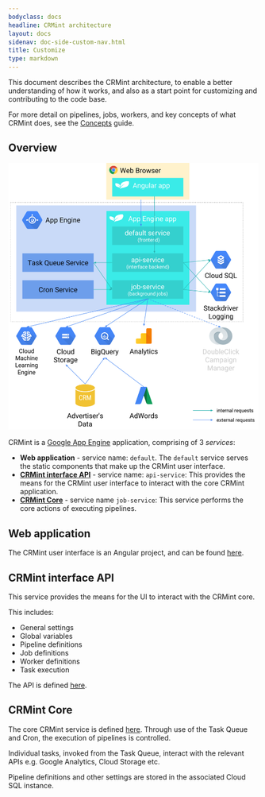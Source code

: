 ```yaml
---
bodyclass: docs
headline: CRMint architecture
layout: docs
sidenav: doc-side-custom-nav.html
title: Customize
type: markdown
---
```


This document describes the CRMint architecture, to enable a better understanding of how it works, and also as a start point for customizing and contributing to the code base.

For more detail on pipelines, jobs, workers, and key concepts of what CRMint does, see the [Concepts](../guides/concepts.html) guide.

## Overview

![Overview](../../img/architecture.svg)

CRMint is a [Google App Engine](https://cloud.google.com/appengine/) application, comprising of 3 *services*:

*   **Web application** - service name: `default`. The `default` service serves the static components that make up the CRMint user interface.
*   **[CRMint interface API](#crmint-interface-api)** - service name: `api-service`: This provides the means for the CRMint user interface to interact with the core CRMint application.
*   **[CRMint Core](#crmint-core)** - service name `job-service`: This service performs the core actions of executing pipelines.

## Web application

The CRMint user interface is an Angular project, and can be found [here](https://github.com/google/crmint/tree/master/frontend).

## CRMint interface API

This service provides the means for the UI to interact with the CRMint core.

This includes:

*   General settings
*   Global variables
*   Pipeline definitions
*   Job definitions
*   Worker definitions
*   Task execution

The API is defined [here](https://github.com/google/crmint/tree/master/backends/ibackend).

## CRMint Core

The core CRMint service is defined [here](https://github.com/google/crmint/tree/master/backends/jbackend).
Through use of the Task Queue and Cron, the execution of pipelines is controlled.

Individual tasks, invoked from the Task Queue, interact with the relevant APIs e.g. Google Analytics, Cloud Storage etc.

Pipeline definitions and other settings are stored in the associated Cloud SQL instance.

